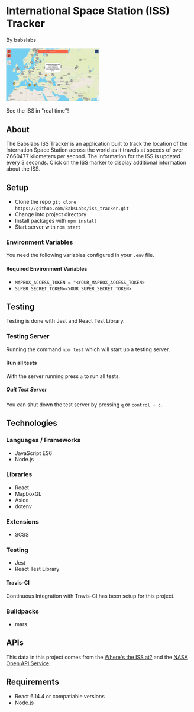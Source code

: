 # International Space Station (ISS) Tracker
By babslabs

<img src="./babslabs-iss-tracker-herokuapp.png"
     alt="ISS Tracker Screenshot"
     style="height: 50%; width: 50%;" />

See the ISS in "real time"!

## About
The Babslabs ISS Tracker is an application built to track the location of the Internation Space Station across the world as it travels at speeds of over 7.660477 kilometers per second. The information for the ISS is updated every 3 seconds. Click on the ISS marker to display additional information about the ISS.

## Setup
- Clone the repo `git clone https://github.com/BabsLabs/iss_tracker.git`
- Change into project directory
- Install packages with `npm install`
- Start server with `npm start`

### Environment Variables
You need the following variables configured in your `.env` file.

#### Required Environment Variables
- `MAPBOX_ACCESS_TOKEN = "<YOUR_MAPBOX_ACCESS_TOKEN>`
- `SUPER_SECRET_TOKEN=<YOUR_SUPER_SECRET_TOKEN>`

## Testing
Testing is done with Jest and React Test Library.

### Testing Server
Running the command `npm test` which will start up a testing server.

#### Run all tests
With the server running press `a` to run all tests.

##### Quit Test Server
You can shut down the test server by pressing `q` or `control + c`.

## Technologies

### Languages / Frameworks
- JavaScript ES6
- Node.js

### Libraries
- React
- MapboxGL
- Axios
- dotenv

### Extensions
- SCSS

### Testing
- Jest
- React Test Library

#### Travis-CI
Continuous Integration with Travis-CI has been setup for this project.

### Buildpacks
- mars

## APIs
This data in this project comes from the [Where's the ISS at?](https://wheretheiss.at/w/developer) and the [NASA Open API Service](https://api.nasa.gov/).

## Requirements
- React 6.14.4 or compatiable versions
- Node.js